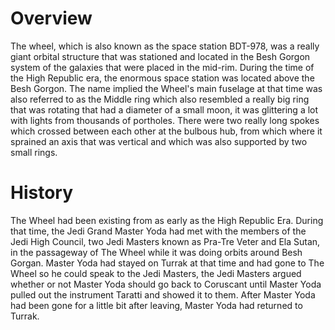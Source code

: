 # Overview

The wheel, which is also known as the space station BDT-978, was a really giant orbital structure that was stationed and located in the Besh Gorgon system of the galaxies that were placed in the mid-rim.
During the time of the High Republic era, the enormous space station was located above the Besh Gorgon.
The name implied the Wheel's main fuselage at that time was also referred to as the Middle ring which also resembled a really big ring that was rotating that had a diameter of a small moon, it was glittering a lot with lights from thousands of portholes.
There were two really long spokes which crossed between each other at the bulbous hub, from which where it sprained an axis that was vertical and which was also supported by two small rings.

# History

The Wheel had been existing from as early as the High Republic Era.
During that time, the Jedi Grand Master Yoda had met with the members of the Jedi High Council, two Jedi Masters known as Pra-Tre Veter and Ela Sutan, in the passageway of The Wheel while it was doing orbits around Besh Gorgan.
Master Yoda had stayed on Turrak at that time and had gone to The Wheel so he could speak to the Jedi Masters, the Jedi Masters argued whether or not Master Yoda should go back to Coruscant until Master Yoda pulled out the instrument Taratti and showed it to them.
After Master Yoda had been gone for a little bit after leaving, Master Yoda had returned to Turrak.
